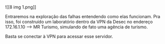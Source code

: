 ![[8 img 1.png]]

Entraremos na exploração das falhas entendendo como elas funcionam. Pra isso, foi construído um laboratório dentro da VPN da Desec no endereço 172.16.1.10 --> MR Turismo, simulando de fato uma agência de turismo.

Basta se conectar à VPN para acessar esse servidor.

